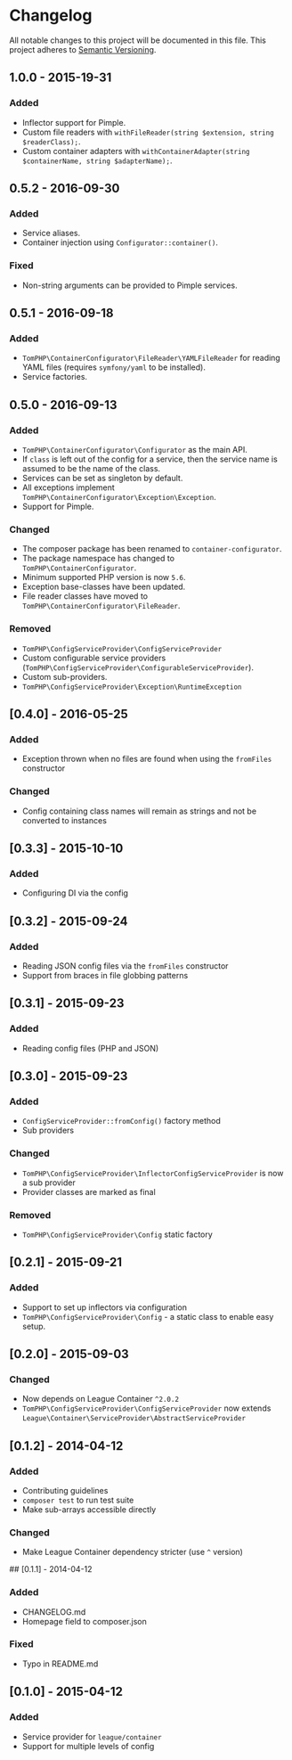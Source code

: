 # Changelog
All notable changes to this project will be documented in this file.
This project adheres to [Semantic Versioning](http://semver.org/).

## 1.0.0 - 2015-19-31
### Added
  * Inflector support for Pimple.
  * Custom file readers with `withFileReader(string $extension, string $readerClass);`.
  * Custom container adapters with `withContainerAdapter(string $containerName, string $adapterName);`.

## 0.5.2 - 2016-09-30
### Added
  * Service aliases.
  * Container injection using `Configurator::container()`.

### Fixed
  * Non-string arguments can be provided to Pimple services.

## 0.5.1 - 2016-09-18
### Added
  * `TomPHP\ContainerConfigurator\FileReader\YAMLFileReader` for reading
     YAML files (requires `symfony/yaml` to be installed).
  * Service factories.

## 0.5.0 - 2016-09-13
### Added
  * `TomPHP\ContainerConfigurator\Configurator` as the main API.
  * If `class` is left out of the config for a service, then the service name
    is assumed to be the name of the class.
  * Services can be set as singleton by default.
  * All exceptions implement `TomPHP\ContainerConfigurator\Exception\Exception`.
  * Support for Pimple.

### Changed
  * The composer package has been renamed to `container-configurator`.
  * The package namespace has changed to `TomPHP\ContainerConfigurator`.
  * Minimum supported PHP version is now `5.6`.
  * Exception base-classes have been updated.
  * File reader classes have moved to `TomPHP\ContainerConfigurator\FileReader`.

### Removed
  * `TomPHP\ConfigServiceProvider\ConfigServiceProvider`
  * Custom configurable service providers (`TomPHP\ConfigServiceProvider\ConfigurableServiceProvider`).
  * Custom sub-providers.
  * `TomPHP\ConfigServiceProvider\Exception\RuntimeException`

## [0.4.0] - 2016-05-25
### Added
 * Exception thrown when no files are found when using the `fromFiles`
   constructor

### Changed
 * Config containing class names will remain as strings and not be converted to
   instances

## [0.3.3] - 2015-10-10
### Added
 * Configuring DI via the config

## [0.3.2] - 2015-09-24
### Added
 * Reading JSON config files via the `fromFiles` constructor
 * Support from braces in file globbing patterns

## [0.3.1] - 2015-09-23
### Added
 * Reading config files (PHP and JSON)

## [0.3.0] - 2015-09-23
### Added
 * `ConfigServiceProvider::fromConfig()` factory method
 * Sub providers

### Changed
 * `TomPHP\ConfigServiceProvider\InflectorConfigServiceProvider` is
   now a sub provider
 * Provider classes are marked as final

### Removed
 * `TomPHP\ConfigServiceProvider\Config` static factory

## [0.2.1] - 2015-09-21
### Added
 * Support to set up inflectors via configuration
 * `TomPHP\ConfigServiceProvider\Config` - a static class to enable easy setup.

## [0.2.0] - 2015-09-03
### Changed
 * Now depends on League Container `^2.0.2`
 * `TomPHP\ConfigServiceProvider\ConfigServiceProvider` now extends
   `League\Container\ServiceProvider\AbstractServiceProvider`

## [0.1.2] - 2014-04-12
### Added
 * Contributing guidelines
 * `composer test` to run test suite
 * Make sub-arrays accessible directly

### Changed
 * Make League Container dependency stricter (use `^` version)

## [0.1.1] - 2014-04-12
### Added
 * CHANGELOG.md
 * Homepage field to composer.json

### Fixed
 * Typo in README.md

## [0.1.0] - 2015-04-12
### Added
  * Service provider for `league/container`
  * Support for multiple levels of config
